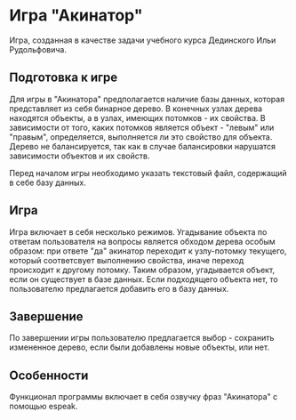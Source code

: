 # Игра "Акинатор"
Игра, созданная в качестве задачи учебного курса Дединского Ильи Рудольфовича.

## Подготовка к игре
Для игры в "Акинатора" предполагается наличие базы данных, которая представляет из себя бинарное дерево. 
В конечных узлах дерева находятся объекты, а в узлах, имеющих потомков - их свойства. 
В зависимости от того, каких потомков является объект - "левым" или "правым", определяется, выполняется ли это свойство для объекта.
Дерево не балансируется, так как в  случае балансировки нарушатся зависимости объектов и их свойств.

Перед началом игры необходимо указать текстовый файл, содержащий в себе базу данных.

## Игра
Игра включает в себя несколько режимов. Угадывание объекта по ответам пользователя на вопросы является обходом дерева особым образом: 
при ответе "да" акинатор переходит к узлу-потомку текущего, который соответсвует выполнению свойства, иначе переход происходит к другому потомку. 
Таким образом, угадывается объект, если он существует в базе данных. Если подходящего объекта нет, то пользователю предлагается добавить его в базу данных.

## Завершение
По завершении игры пользователю предлагается выбор - сохранить измененное дерево, если были добавлены новые объекты, или нет. 

## Особенности
Функционал программы включает в себя озвучку фраз "Акинатора" c помощью espeak.
